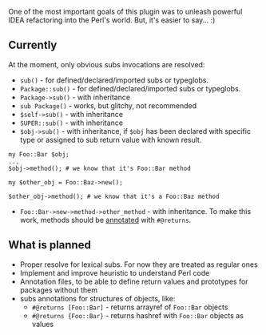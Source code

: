 One of the most important goals of this plugin was to unleash powerful IDEA refactoring into the Perl's world. But, it's easier to say... :)

## Currently
At the moment, only obvious subs invocations are resolved:
* `sub()` - for defined/declared/imported subs or typeglobs.
* `Package::sub()`  - for defined/declared/imported subs or typeglobs.
* `Package->sub()` - with inheritance
* `sub Package()` - works, but glitchy, not recommended
* `$self->sub()` - with inheritance
* `SUPER::sub()` - with inheritance
* `$obj->sub()` - with inheritance, if `$obj` has been declared with specific type or assigned to sub return value with known result.
```
my Foo::Bar $obj;
...
$obj->method(); # we know that it's Foo::Bar method

my $other_obj = Foo::Baz->new();

$other_obj->method(); # we know that it's a Foo::Baz method

```
* `Foo::Bar->new->method->other_method` - with inheritance. To make this work, methods should be [annotated](https://github.com/hurricup/Perl5-IDEA/wiki/Subs-annotations) with `#@returns`.

## What is planned
* Proper resolve for lexical subs. For now they are treated as regular ones
* Implement and improve heuristic to understand Perl code
* Annotation files, to be able to define return values and prototypes for packages without them 
* subs annotations for structures of objects, like: 
  * `#@returns [Foo::Bar]` - returns arrayref of `Foo::Bar` objects
  * `#@returns {Foo::Bar}` - returns hashref with `Foo::Bar` objects as values
